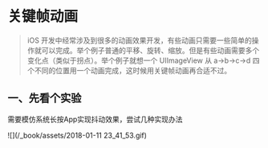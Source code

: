 # 关键帧动画

> iOS 开发中经常涉及到很多的动画效果开发，有些动画只需要一些简单的操作就可以完成。举个例子普通的平移、旋转、缩放。但是有些动画需要多个变化点（类似于拐点）。举个例子就想一个 UIImageView 从 a-&gt;b-&gt;c-&gt;d 四个不同的位置用一个动画完成，这时候用关键帧动画再合适不过。

## 一、先看个实验

需要模仿系统长按App实现抖动效果，尝试几种实现办法

![](/_book/assets/2018-01-11 23_41_53.gif)




